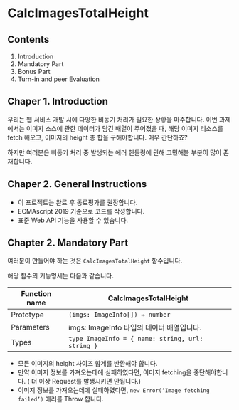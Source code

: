 # CalcImagesTotalHeight


## Contents

1. Introduction
2. Mandatory Part
3. Bonus Part
4. Turn-in and peer Evaluation

## Chaper 1. Introduction


우리는 웹 서비스  개발 시에 다양한 비동기 처리가 필요한 상황을 마주합니다. 이번 과제에서는 이미지 소스에 관한 데이터가 담긴 배열이 주어졌을 때, 해당 이미지 리소스를 fetch 해오고, 이미지의 height 총 합을 구해야합니다. 매우 간단하죠?

하지만 여러분은 비동기 처리 중 발생되는 에러 핸들링에 관해 고민해볼 부분이 많이 존재합니다.

## Chaper 2. General Instructions

- 이 프로젝트는 완료 후 동료평가를 권장합니다.
- ECMAscript 2019 기준으로 코드를 작성합니다.
- 표준 Web API 기능을 사용할 수 있습니다.

## Chapter 2. Mandatory Part


여러분이 만들어야 하는 것은 `CalcImagesTotalHeight`  함수입니다.

해당 함수의 기능명세는 다음과 같습니다.

| Function name | CalcImagesTotalHeight                            |
| ------------- | ------------------------------------------------ |
| Prototype     | `(imgs: ImageInfo[]) ⇒ number`                     |
| Parameters    | imgs: ImageInfo 타입의 데이터 배열입니다.                   |
| Types         | `type ImageInfo = { name: string, url: string }` |

- 모든 이미지의 height 사이즈 합계를 반환해야 합니다.
- 만약 이미지 정보를 가져오는데에 실패하였다면, 이미지 fetching을 중단해야합니다. ( 더 이상 Request를 발생시키면 안됩니다.)
- 이미지 정보를 가져오는데에 실패하였다면, `new Error(‘Image fetching failed’)` 에러를 Throw 합니다.

